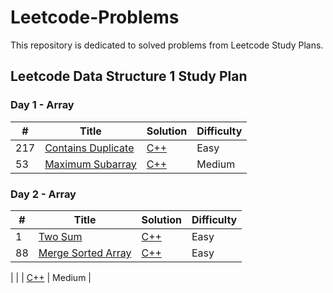 # Leetcode-Problems
This repository is dedicated to solved problems from Leetcode Study Plans.

## Leetcode Data Structure 1 Study Plan 
### Day 1 - Array 
| # | Title | Solution | Difficulty |
|---|---|---|---|
| 217 | [Contains Duplicate](https://leetcode.com/problems/contains-duplicate/?envType=study-plan&id=data-structure-i) | [C++](https://github.com/shajidHossainHemal/Leetcode-Problems/blob/master/Leetcode%20Data%20Structure%20Study%20Plan/Day%201/ContainsDuplicate.cpp) | Easy |
| 53 | [Maximum Subarray](https://leetcode.com/problems/maximum-subarray/) | [C++](https://github.com/shajidHossainHemal/Leetcode-Problems/blob/master/Leetcode%20Data%20Structure%20Study%20Plan/Day%201/MaximumSubarray.cpp) | Medium |

### Day 2 - Array 
| # | Title | Solution | Difficulty |
|---|---|---|---|
| 1 | [Two Sum](https://leetcode.com/problems/two-sum/?envType=study-plan&id=data-structure-i) | [C++](https://github.com/shajidHossainHemal/Leetcode-Problems/blob/master/Leetcode%20Data%20Structure%20Study%20Plan/Day%202/TwoSum.cpp) | Easy |
| 88 | [Merge Sorted Array](https://leetcode.com/problems/merge-sorted-array/?envType=study-plan&id=data-structure-i) | [C++](https://github.com/shajidHossainHemal/Leetcode-Problems/blob/master/Leetcode%20Data%20Structure%20Study%20Plan/Day%202/MergeSortedArray.cpp) | Easy |





|  | []() | [C++]() | Medium |
